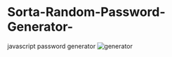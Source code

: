# Sorta-Random-Password-Generator-
javascript password generator
![generator](https://user-images.githubusercontent.com/107962491/180886143-7f95add5-73b5-4172-8600-15353f738f9e.PNG)

